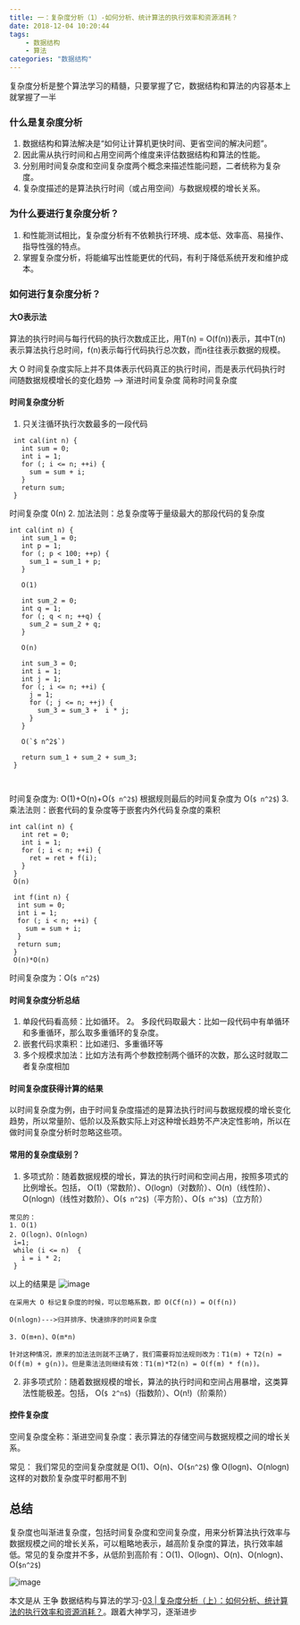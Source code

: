 ```yaml
---
title: 一：复杂度分析（1）-如何分析、统计算法的执行效率和资源消耗？
date: 2018-12-04 10:20:44
tags:
	- 数据结构
	- 算法
categories: "数据结构"
---
```


复杂度分析是整个算法学习的精髓，只要掌握了它，数据结构和算法的内容基本上就掌握了一半

### 什么是复杂度分析

1. 数据结构和算法解决是“如何让计算机更快时间、更省空间的解决问题”。
2. 因此需从执行时间和占用空间两个维度来评估数据结构和算法的性能。
3. 分别用时间复杂度和空间复杂度两个概念来描述性能问题，二者统称为复杂度。
4. 复杂度描述的是算法执行时间（或占用空间）与数据规模的增长关系。

<!--more-->

### 为什么要进行复杂度分析？

1. 和性能测试相比，复杂度分析有不依赖执行环境、成本低、效率高、易操作、指导性强的特点。
2. 掌握复杂度分析，将能编写出性能更优的代码，有利于降低系统开发和维护成本。

### 如何进行复杂度分析？

#### 大O表示法

算法的执行时间与每行代码的执行次数成正比，用T(n) = O(f(n))表示，其中T(n)表示算法执行总时间，f(n)表示每行代码执行总次数，而n往往表示数据的规模。

大 O 时间复杂度实际上并不具体表示代码真正的执行时间，而是表示代码执行时间随数据规模增长的变化趋势  --> 渐进时间复杂度  简称时间复杂度

#### 时间复杂度分析

1. 只关注循环执行次数最多的一段代码
```
 int cal(int n) {
   int sum = 0;
   int i = 1;
   for (; i <= n; ++i) {
     sum = sum + i;
   }
   return sum;
 }
```
时间复杂度 0(n)
2. 加法法则：总复杂度等于量级最大的那段代码的复杂度
```
int cal(int n) {
   int sum_1 = 0;
   int p = 1;
   for (; p < 100; ++p) {
     sum_1 = sum_1 + p;
   }
   
   O(1)

   int sum_2 = 0;
   int q = 1;
   for (; q < n; ++q) {
     sum_2 = sum_2 + q;
   }
   
   O(n)
 
   int sum_3 = 0;
   int i = 1;
   int j = 1;
   for (; i <= n; ++i) {
     j = 1; 
     for (; j <= n; ++j) {
       sum_3 = sum_3 +  i * j;
     }
   }
   
   O(`$ n^2$`)
 
   return sum_1 + sum_2 + sum_3;
 }
 
 
```

时间复杂度为: O(1)+O(n)+O(`$ n^2$`)  根据规则最后的时间复杂度为  O(`$ n^2$`)
3. 乘法法则：嵌套代码的复杂度等于嵌套内外代码复杂度的乘积
```
int cal(int n) {
   int ret = 0; 
   int i = 1;
   for (; i < n; ++i) {
     ret = ret + f(i);
   } 
 } 
 O(n)
 
 int f(int n) {
  int sum = 0;
  int i = 1;
  for (; i < n; ++i) {
    sum = sum + i;
  } 
  return sum;
 }
 O(n)*O(n)
```
时间复杂度为：O(`$ n^2$`)

#### 时间复杂度分析总结
1. 单段代码看高频：比如循环。
2。 多段代码取最大：比如一段代码中有单循环和多重循环，那么取多重循环的复杂度。
3. 嵌套代码求乘积：比如递归、多重循环等
4. 多个规模求加法：比如方法有两个参数控制两个循环的次数，那么这时就取二者复杂度相加

#### 时间复杂度获得计算的结果

以时间复杂度为例，由于时间复杂度描述的是算法执行时间与数据规模的增长变化趋势，所以常量阶、低阶以及系数实际上对这种增长趋势不产决定性影响，所以在做时间复杂度分析时忽略这些项。

#### 常用的复杂度级别？
1. 多项式阶：随着数据规模的增长，算法的执行时间和空间占用，按照多项式的比例增长。包括，
O(1)（常数阶）、O(logn)（对数阶）、O(n)（线性阶）、O(nlogn)（线性对数阶）、O(`$ n^2$`)（平方阶）、O(`$ n^3$`)（立方阶）
```
常见的：
1. O(1)
2. O(logn)、O(nlogn)
 i=1;
 while (i <= n)  {
   i = i * 2;
 }
```
以上的结果是
![image](http://note.youdao.com/yws/public/resource/b086e8cec97e63d0e0bc462341609d9e/4D3D852E7BBF421A8C6BFB41AA062F92?ynotemdtimestamp=1545734602321)

```
在采用大 O 标记复杂度的时候，可以忽略系数，即 O(Cf(n)) = O(f(n))

O(nlogn)--->归并排序、快速排序的时间复杂度

3. O(m+n)、O(m*n)

针对这种情况，原来的加法法则就不正确了，我们需要将加法规则改为：T1(m) + T2(n) = O(f(m) + g(n))。但是乘法法则继续有效：T1(m)*T2(n) = O(f(m) * f(n))。
```

2. 非多项式阶：随着数据规模的增长，算法的执行时间和空间占用暴增，这类算法性能极差。包括，
O(`$ 2^n$`)（指数阶）、O(n!)（阶乘阶）

#### 控件复杂度 
空间复杂度全称：渐进空间复杂度：表示算法的存储空间与数据规模之间的增长关系。

常见：
我们常见的空间复杂度就是 O(1)、O(n)、O(`$n^2$`)  像 O(logn)、O(nlogn) 这样的对数阶复杂度平时都用不到

## 总结
复杂度也叫渐进复杂度，包括时间复杂度和空间复杂度，用来分析算法执行效率与数据规模之间的增长关系，可以粗略地表示，越高阶复杂度的算法，执行效率越低。常见的复杂度并不多，从低阶到高阶有：O(1)、O(logn)、O(n)、O(nlogn)、O(`$n^2$`)

![image](http://note.youdao.com/yws/public/resource/b086e8cec97e63d0e0bc462341609d9e/B85BC24433294D0B8CF6EDF4F3F2F5CE?ynotemdtimestamp=1545734602321)


本文是从 王争 数据结构与算法的学习-[03 | 复杂度分析（上）：如何分析、统计算法的执行效率和资源消耗？](https://time.geekbang.org/column/article/40036)。跟着大神学习，逐渐进步